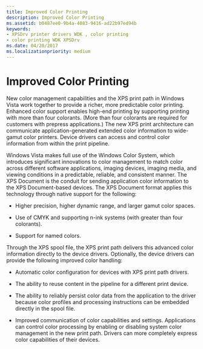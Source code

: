 ```yaml
---
title: Improved Color Printing
description: Improved Color Printing
ms.assetid: b0487ee0-9b4a-4083-9416-ad22b97ed94b
keywords:
- XPSDrv printer drivers WDK , color printing
- color printing WDK XPSDrv
ms.date: 04/20/2017
ms.localizationpriority: medium
---
```


# Improved Color Printing


New color management capabilities and the XPS print path in Windows Vista work together to provide a richer, more predictable color printing. Enhanced color support enables high-end printing by supporting printing with more than four colorants. (More than four colorants are required for customers with prepress applications.) The new XPS print architecture can communicate application-generated extended color information to wide-gamut color printers. Device drivers can access and control color information from within the print pipeline.

Windows Vista makes full use of the Windows Color System, which introduces significant innovations to color management to match color across different software applications, imaging devices, imaging media, and viewing conditions in a predictable, reliable, and consistent manner. The XPS Document is the conduit for sending application color information to the XPS Document-based devices. The XPS Document format applies this technology through native support for the following:

-   Higher precision, higher dynamic range, and larger gamut color spaces.

-   Use of CMYK and supporting n-ink systems (with greater than four colorants).

-   Support for named colors.

Through the XPS spool file, the XPS print path delivers this advanced color information directly to the device drivers. Optionally, the device drivers can provide the following improved color handling:

-   Automatic color configuration for devices with XPS print path drivers.

-   The ability to reuse content in the pipeline for a different print device.

-   The ability to reliably persist color data from the application to the driver because color profiles and processing instructions can be embedded directly in the spool file.

-   Improved communication of color capabilities and settings. Applications can control color processing by enabling or disabling system color management in the new print path. Drivers can more completely express color capabilities of their devices.

 

 




